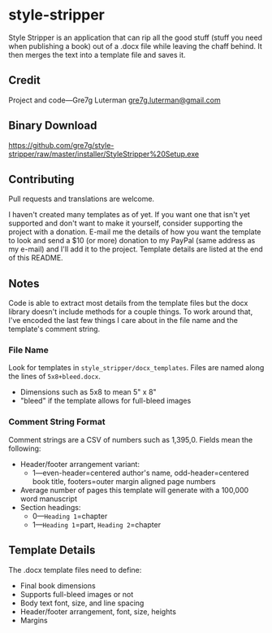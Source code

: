 # style-stripper
Style Stripper is an application that can rip all the good stuff (stuff you need when publishing a book) out of a .docx
file while leaving the chaff behind. It then merges the text into a template file and saves it.

## Credit
Project and code—Gre7g Luterman <gre7g.luterman@gmail.com>

## Binary Download
https://github.com/gre7g/style-stripper/raw/master/installer/StyleStripper%20Setup.exe

## Contributing
Pull requests and translations are welcome.

I haven't created many templates as of yet. If you want one that isn't yet supported and don't want to make it yourself, 
consider supporting the project with a donation. E-mail me the details of how you want the template to look and send a 
$10 (or more) donation to my PayPal (same address as my e-mail) and I'll add it to the project. Template details are 
listed at the end of this README.

## Notes
Code is able to extract most details from the template files but the docx library doesn't include methods for a couple 
things. To work around that, I've encoded the last few things I care about in the file name and the template's comment 
string.

### File Name
Look for templates in `style_stripper/docx_templates`. Files are named along the lines of `5x8+bleed.docx`.
* Dimensions such as 5x8 to mean 5" x 8"
* "bleed" if the template allows for full-bleed images

### Comment String Format
Comment strings are a CSV of numbers such as 1,395,0. Fields mean the following:
* Header/footer arrangement variant:
  * 1—even-header=centered author's name, odd-header=centered book title, footers=outer margin aligned page numbers
* Average number of pages this template will generate with a 100,000 word manuscript
* Section headings:
  * 0—`Heading 1`=chapter
  * 1—`Heading 1`=part, `Heading 2`=chapter

## Template Details
The .docx template files need to define:
* Final book dimensions
* Supports full-bleed images or not
* Body text font, size, and line spacing
* Header/footer arrangement, font, size, heights
* Margins
